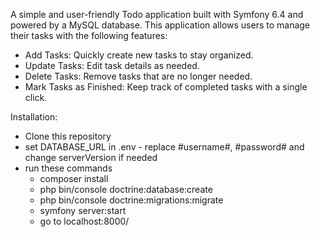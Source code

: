 A simple and user-friendly Todo application built with Symfony 6.4 and powered by a MySQL database. This application allows users to manage their tasks with the following features:
  - Add Tasks: Quickly create new tasks to stay organized.
  - Update Tasks: Edit task details as needed.
  - Delete Tasks: Remove tasks that are no longer needed.
  - Mark Tasks as Finished: Keep track of completed tasks with a single click.

Installation:
 - Clone this repository
 - set DATABASE_URL in .env - replace #username#, #password# and change serverVersion if needed
 - run these commands
   - composer install
   - php bin/console doctrine:database:create
   - php bin/console doctrine:migrations:migrate
   - symfony server:start
   - go to localhost:8000/
